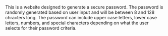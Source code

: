 This is a website designed to generate a secure password.  The password is randomly generated based on user input and will be between 8 and 128 chracters long.  The password can include upper case letters, lower case letters, numbers, and special characters depending on what the user selects for their password criteria.  